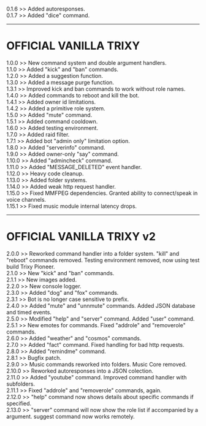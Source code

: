 0.1.6 >> Added autoresponses.  
0.1.7 >> Added "dice" command. 

---

# OFFICIAL VANILLA TRIXY

1.0.0 >> New command system and double argument handlers.  
1.1.0 >> Added "kick" and "ban" commands.  
1.2.0 >> Added a suggestion function.  
1.3.0 >> Added a message purge function.  
1.3.1 >> Improved kick and ban commands to work without role names.  
1.4.0 >> Added commands to reboot and kill the bot.  
1.4.1 >> Added owner id limitations.  
1.4.2 >> Added a primitive role system.  
1.5.0 >> Added "mute" command.  
1.5.1 >> Added command cooldown.  
1.6.0 >> Added testing environment.  
1.7.0 >> Added raid filter.  
1.7.1 >> Added bot "admin only" limitation option.  
1.8.0 >> Added "serverinfo" command.  
1.9.0 >> Added owner-only "say" command.  
1.10.0 >> Added "admincheck" command.  
1.11.0 >> Added "MESSAGE_DELETED" event handler.  
1.12.0 >> Heavy code cleanup.  
1.13.0 >> Added folder systems.  
1.14.0 >> Added weak http request handler.  
1.15.0 >> Fixed MMFPEG dependencies. Granted ability to connect/speak in voice channels.  
1.15.1 >> Fixed music module internal latency drops.  

---

# OFFICIAL VANILLA TRIXY v2

2.0.0 >> Reworked command handler into a folder system. "kill" and "reboot" commands removed. Testing environment removed, now using test build Trixy Pioneer.  
2.1.0 >> New "kick" and "ban" commands.  
2.1.1 >> New images added.  
2.2.0 >> New console logger.  
2.3.0 >> Added "dog" and "fox" commands.  
2.3.1 >> Bot is no longer case sensitive to prefix.  
2.4.0 >> Added "mute" and "unnmute" commands. Added JSON database and timed events.  
2.5.0 >> Modified "help" and "server" command. Added "user" command.  
2.5.1 >> New emotes for commands. Fixed "addrole" and "removerole" commands.  
2.6.0 >> Added "weather" and "cosmos" commands.  
2.7.0 >> Added "fact" command. Fixed handling for bad http requests.  
2.8.0 >> Added "remindme" command.  
2.8.1 >> Bugfix patch.    
2.9.0 >> Music commands reworked into folders. Music Core removed.  
2.10.0 >> Reworked autoresponses into a JSON colection.  
2.11.0 >> Added "youtube" command. Improved command handler with subfolders.  
2.11.1 >> Fixed "addrole" and "removerole" commands, again.  
2.12.0 >> "help" command now shows details about specific commands if specified.  
2.13.0 >> "server" command will now show the role list if accompanied by a <roles></roles> argument. suggest command now works remotely.